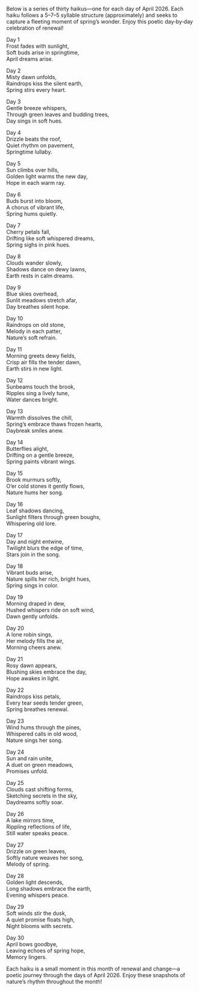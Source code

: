 Below is a series of thirty haikus—one for each day of April 2026. Each haiku follows a 5–7–5 syllable structure (approximately) and seeks to capture a fleeting moment of spring’s wonder. Enjoy this poetic day‐by‐day celebration of renewal!

Day 1  
Frost fades with sunlight,  
Soft buds arise in springtime,  
April dreams arise.

Day 2  
Misty dawn unfolds,  
Raindrops kiss the silent earth,  
Spring stirs every heart.

Day 3  
Gentle breeze whispers,  
Through green leaves and budding trees,  
Day sings in soft hues.

Day 4  
Drizzle beats the roof,  
Quiet rhythm on pavement,  
Springtime lullaby.

Day 5  
Sun climbs over hills,  
Golden light warms the new day,  
Hope in each warm ray.

Day 6  
Buds burst into bloom,  
A chorus of vibrant life,  
Spring hums quietly.

Day 7  
Cherry petals fall,  
Drifting like soft whispered dreams,  
Spring sighs in pink hues.

Day 8  
Clouds wander slowly,  
Shadows dance on dewy lawns,  
Earth rests in calm dreams.

Day 9  
Blue skies overhead,  
Sunlit meadows stretch afar,  
Day breathes silent hope.

Day 10  
Raindrops on old stone,  
Melody in each patter,  
Nature’s soft refrain.

Day 11  
Morning greets dewy fields,  
Crisp air fills the tender dawn,  
Earth stirs in new light.

Day 12  
Sunbeams touch the brook,  
Ripples sing a lively tune,  
Water dances bright.

Day 13  
Warmth dissolves the chill,  
Spring’s embrace thaws frozen hearts,  
Daybreak smiles anew.

Day 14  
Butterflies alight,  
Drifting on a gentle breeze,  
Spring paints vibrant wings.

Day 15  
Brook murmurs softly,  
O’er cold stones it gently flows,  
Nature hums her song.

Day 16  
Leaf shadows dancing,  
Sunlight filters through green boughs,  
Whispering old lore.

Day 17  
Day and night entwine,  
Twilight blurs the edge of time,  
Stars join in the song.

Day 18  
Vibrant buds arise,  
Nature spills her rich, bright hues,  
Spring sings in color.

Day 19  
Morning draped in dew,  
Hushed whispers ride on soft wind,  
Dawn gently unfolds.

Day 20  
A lone robin sings,  
Her melody fills the air,  
Morning cheers anew.

Day 21  
Rosy dawn appears,  
Blushing skies embrace the day,  
Hope awakes in light.

Day 22  
Raindrops kiss petals,  
Every tear seeds tender green,  
Spring breathes renewal.

Day 23  
Wind hums through the pines,  
Whispered calls in old wood,  
Nature sings her song.

Day 24  
Sun and rain unite,  
A duet on green meadows,  
Promises unfold.

Day 25  
Clouds cast shifting forms,  
Sketching secrets in the sky,  
Daydreams softly soar.

Day 26  
A lake mirrors time,  
Rippling reflections of life,  
Still water speaks peace.

Day 27  
Drizzle on green leaves,  
Softly nature weaves her song,  
Melody of spring.

Day 28  
Golden light descends,  
Long shadows embrace the earth,  
Evening whispers peace.

Day 29  
Soft winds stir the dusk,  
A quiet promise floats high,  
Night blooms with secrets.

Day 30  
April bows goodbye,  
Leaving echoes of spring hope,  
Memory lingers.

Each haiku is a small moment in this month of renewal and change—a poetic journey through the days of April 2026. Enjoy these snapshots of nature’s rhythm throughout the month!
